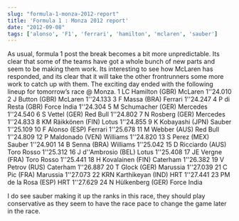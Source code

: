 ```yaml
---
slug: "formula-1-monza-2012-report"
title: 'Formula 1 : Monza 2012 report'
date: "2012-09-08"
tags: ['alonso', 'F1', 'ferrari', 'hamilton', 'mclaren', 'sauber']
---
```

As usual, formula 1 post the break becomes a bit more unpredictable. Its clear that some of the teams have got a whole bunch of new parts and seem to be making them work. Its interesting to see how McLaren has responded, and its clear that it will take the other frontrunners some more work to catch up with them. The exciting day ended with the following lineup for tomorrow’s race @ Monza.
1 LC Hamilton (GBR) McLaren 1''24.010
2 J Button (GBR) McLaren 1''24.133
3 F Massa (BRA) Ferrari 1''24.247
4 P di Resta (GBR) Force India 1''24.304
5 M Schumacher (GER) Mercedes 1''24.540
6 S Vettel (GER) Red Bull 1''24.802
7 N Rosberg (GER) Mercedes 1''24.833
8 KM Räikkönen (FIN) Lotus 1''24.855
9 K Kobayashi (JPN) Sauber 1''25.109
10 F Alonso (ESP) Ferrari 1''25.678
11 M Webber (AUS) Red Bull 1''24.809
12 P Maldonado (VEN) Williams 1''24.820
13 S Perez (MEX) Sauber 1''24.901
14 B Senna (BRA) Williams 1''25.042
15 D Ricciardo (AUS) Toro Rosso 1''25.312
16 J d''Ambrosio (BEL) Lotus 1''25.408
17 JE Vergne (FRA) Toro Rosso 1''25.441
18 H Kovalainen (FIN) Caterham 1''26.382
19 V Petrov (RUS) Caterham 1''26.887
20 T Glock (GER) Marussia 1''27.039
21 C Pic (FRA) Marussia 1''27.073
22 KRN Karthikeyan (IND) HRT 1''27.441
23 PM de la Rosa (ESP) HRT 1''27.629
24 N Hülkenberg (GER) Force India

I do see sauber making it up the ranks in this race, they should play conservative as they seem to have the race pace to change the game later in the race.
